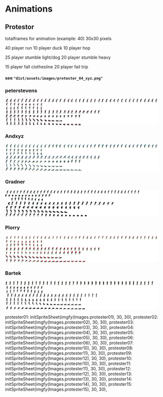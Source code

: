 # Animations

## Protestor

totalframes for animation (example: 40) 30x30 pixels

40 player run
10 player duck
10 player hop

25 player stumble light/dog 
20 player stumble heavy

15 player fall clothesline
20 player fail trip

#### see `"dist/assets/images/protester_04_xyz.png"`

### peterstevens
![](https://github.com/AndrewGroupofCompanies/TOJam9/blob/master/dist/assets/images/protester_01_pete.png?raw=true)

### Andxyz
![dist/assets/images/protester_04_xyz.png](https://github.com/AndrewGroupofCompanies/TOJam9/blob/master/dist/assets/images/protester_04_xyz.png?raw=true)

### Gradner
![](https://github.com/AndrewGroupofCompanies/TOJam9/blob/master/dist/assets/images/protester_07_devok.png?raw=true)

### Plorry
![](https://github.com/AndrewGroupofCompanies/TOJam9/blob/master/dist/assets/images/protester_10_plorry.png?raw=true)

### Bartek
![](https://github.com/AndrewGroupofCompanies/TOJam9/blob/master/dist/assets/images/protester_13_bartek.png?raw=true)


protester01: initSpriteSheet(imgfy(Images.protester01), 30, 30),
protester02: initSpriteSheet(imgfy(Images.protester02), 30, 30),
protester03: initSpriteSheet(imgfy(Images.protester03), 30, 30),
protester04: initSpriteSheet(imgfy(Images.protester04), 30, 30),
protester05: initSpriteSheet(imgfy(Images.protester05), 30, 30),
protester06: initSpriteSheet(imgfy(Images.protester06), 30, 30),
protester07: initSpriteSheet(imgfy(Images.protester10), 30, 30),
protester08: initSpriteSheet(imgfy(Images.protester11), 30, 30),
protester09: initSpriteSheet(imgfy(Images.protester12), 30, 30),
protester10: initSpriteSheet(imgfy(Images.protester10), 30, 30),
protester11: initSpriteSheet(imgfy(Images.protester11), 30, 30),
protester12: initSpriteSheet(imgfy(Images.protester12), 30, 30),
protester13: initSpriteSheet(imgfy(Images.protester13), 30, 30),
protester14: initSpriteSheet(imgfy(Images.protester14), 30, 30),
protester15: initSpriteSheet(imgfy(Images.protester15), 30, 30),
